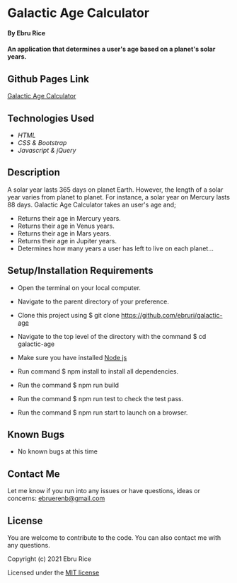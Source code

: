 # Galactic Age Calculator

#### By Ebru Rice

####  An application that determines a user's age based on a planet's solar years.

## Github Pages Link

[Galactic Age Calculator](https://ebruri.github.io/galactic-age/)

## Technologies Used

* _HTML_
* _CSS & Bootstrap_
* _Javascript & jQuery_

## Description

A solar year lasts 365 days on planet Earth. However, the length of a solar year varies from planet to planet. For instance, a solar year on Mercury lasts 88 days. Galactic Age Calculator takes an user's age and; 
* Returns their age in Mercury years.
* Returns their age in Venus years. 
* Returns their age in Mars years.
* Returns their age in Jupiter years.
* Determines how many years a user has left to live on each planet…

## Setup/Installation Requirements

* Open the terminal on your local computer.

* Navigate to the parent directory of your preference.

* Clone this project using  $ git clone https://github.com/ebruri/galactic-age

* Navigate to the top level of the directory with the command  $ cd galactic-age

* Make sure you have installed [Node js](https://nodejs.org/en/)

* Run command  $ npm install to install all dependencies.

* Run the command  $ npm run build

* Run the command  $ npm run test to check the test pass.

* Run the command  $ npm run start to launch on a browser.


## Known Bugs

* No known bugs at this time


## Contact Me

Let me know if you run into any issues or have questions, ideas or concerns:
ebruerenb@gmail.com

## License

You are welcome to contribute to the code. You can also contact me with any questions.

Copyright (c) 2021 Ebru Rice

Licensed under the [MIT license](license.txt)